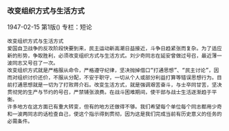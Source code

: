 ### 改变组织方式与生活方式

1947-02-15
第1版()
专栏：短论

    改变组织方式与生活方式
    爱国自卫战争的反攻阶段快要到来，民主运动新高潮日益接近，斗争日趋紧张而复杂。为了适应新的形势，争取胜利，必须改变组织方式与生活方式。刘少奇同志在延安曾做过号召，最近薄一波同志又号召了一次。
    改变组织方式就是严格服从命令，严格遵守纪律，坚决抛掉借口“打通思想”、“民主讨论”，因而对组织讨价还价，不服从分配，不安于职守，一切从个人或部分利益打算等错误思想行为。目前打通思想就是一切为了打败蒋介石。改变生活方式，就是强调艰苦奋斗，与士卒同甘苦，坚决贯彻党的生产与节约的号召，严禁铺张浪费。在战斗困难期间，使干部与战士生活逐渐趋于平衡。
    许多地方在这方面已有重大转变，但有的地方还做得不够。我们希望每个单位每个同志都用少奇和一波两同志的话检查自己，使这个指示得到贯彻，因为这是我们完成当前有历史意义的任务的必需条件。
